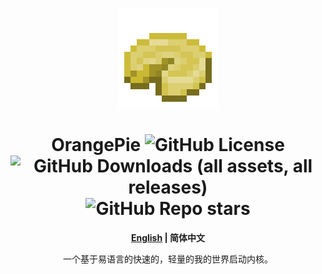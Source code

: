 <div align=center>

![Logo](./assets/logo.png)

# OrangePie ![GitHub License](https://img.shields.io/github/license/Hill23333/OrangePie) ![GitHub Downloads (all assets, all releases)](https://img.shields.io/github/downloads/Hill23333/OrangePie/total) ![GitHub Repo stars](https://img.shields.io/github/stars/Hill23333/OrangePie)

**[English](../) | 简体中文**

一个基于易语言的快速的，轻量的我的世界启动内核。

</div>

